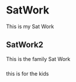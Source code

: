 # SatWork    
This is my Sat Work

## SatWork2
This is the family Sat Work

###
this is for the kids
